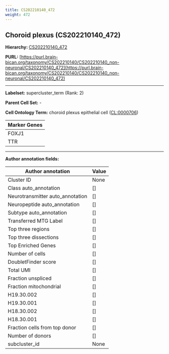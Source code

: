 ```yaml
---
title: CS202210140_472
weight: 472
---
```

## Choroid plexus (CS202210140_472)
<b>Hierarchy: </b>
[CS202210140_472](../CS202210140_472)

**PURL:** [https://purl.brain-bican.org/taxonomy/CS202210140/CS202210140_non-neuronal/CS202210140_472](https://purl.brain-bican.org/taxonomy/CS202210140/CS202210140_non-neuronal/CS202210140_472)

---


**Labelset:** supercluster_term (Rank: 2)

**Parent Cell Set:** -



**Cell Ontology Term:**  choroid plexus epithelial cell ([CL:0000706](https://www.ebi.ac.uk/ols/ontologies/cl/terms?obo_id=CL:0000706)) 

[MARKER GENES.]: #


| Marker Genes |
|--------------|
|FOXJ1|
|TTR|

---

[TRANSFERRED ANNOTATIONS.]: #


[AUTHOR ANNOTATION FIELDS.]: #


**Author annotation fields:**

| Author annotation | Value |
|-------------------|-------|
|Cluster ID|None|
|Class auto_annotation|[]|
|Neurotransmitter auto_annotation|[]|
|Neuropeptide auto_annotation|[]|
|Subtype auto_annotation|[]|
|Transferred MTG Label|[]|
|Top three regions|[]|
|Top three dissections|[]|
|Top Enriched Genes|[]|
|Number of cells|[]|
|DoubletFinder score|[]|
|Total UMI|[]|
|Fraction unspliced|[]|
|Fraction mitochondrial|[]|
|H19.30.002|[]|
|H19.30.001|[]|
|H18.30.002|[]|
|H18.30.001|[]|
|Fraction cells from top donor|[]|
|Number of donors|[]|
|subcluster_id|None|
